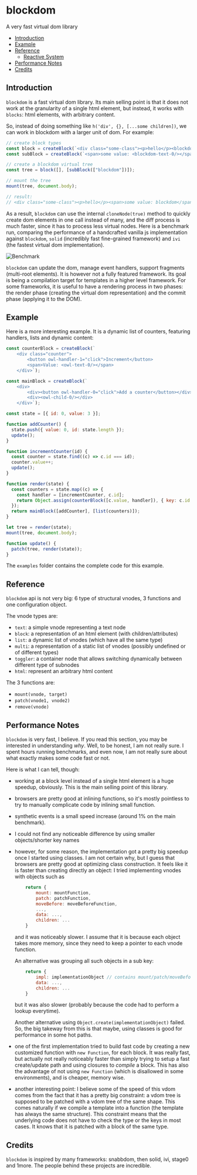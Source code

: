 # blockdom

A very fast virtual dom library

- [Introduction](#introduction)
- [Example](#example)
- [Reference](#reference)
  - [Reactive System](#reactive-system)
- [Performance Notes](#performance-notes)
- [Credits](#credits)

## Introduction

`blockdom` is a fast virtual dom library. Its main selling point is
that it does not work at the granularity of a single html element, but instead,
it works with `blocks`: html elements, with arbitrary content.

So, instead of doing something like `h('div', {}, [...some children])`, we can
work in blockdom with a larger unit of dom. For example:

```js
// create block types
const block = createBlock(`<div class="some-class"><p>hello</p><blockdom-child-0/></div>`);
const subBlock = createBlock(`<span>some value: <blockdom-text-0/></span>`);

// create a blockdom virtual tree
const tree = block([], [subBlock(["blockdom"])]);

// mount the tree
mount(tree, document.body);

// result:
// <div class="some-class"><p>hello</p><span>some value: blockdom</span></div>
```

As a result, `blockdom` can use the internal `cloneNode(true)` method to quickly
create dom elements in one call instead of many, and the diff process is much
faster, since it has to process less virtual nodes. Here is a benchmark run,
comparing the performance of a handcrafted vanilla js implementation against
`blockdom`, `solid` (incredibly fast fine-grained framework) and `ivi` (the fastest
virtual dom implementation).

![Benchmark](benchmark.png "Benchmark")

`blockdom` can update the dom, manage event handlers, support fragments (multi-root elements).
It is however not a fully featured framework. Its goal is being a compilation target
for templates in a higher level framework. For some frameworks, it is useful to
have a rendering process in two phases: the render phase (creating the virtual
dom representation) and the commit phase (applying it to the DOM).

## Example

Here is a more interesting example. It is a dynamic list of counters, featuring
handlers, lists and dynamic content:

```js
const counterBlock = createBlock(`
    <div class="counter">
        <button owl-handler-1="click">Increment</button>
        <span>Value: <owl-text-0/></span>
    </div>`);

const mainBlock = createBlock(`
    <div>
        <div><button owl-handler-0="click">Add a counter</button></div>
        <div><owl-child-0/></div>
    </div>`);

const state = [{ id: 0, value: 3 }];

function addCounter() {
  state.push({ value: 0, id: state.length });
  update();
}

function incrementCounter(id) {
  const counter = state.find((c) => c.id === id);
  counter.value++;
  update();
}

function render(state) {
  const counters = state.map((c) => {
    const handler = [incrementCounter, c.id];
    return Object.assign(counterBlock([c.value, handler]), { key: c.id });
  });
  return mainBlock([addCounter], [list(counters)]);
}

let tree = render(state);
mount(tree, document.body);

function update() {
  patch(tree, render(state));
}
```

The `examples` folder contains the complete code for this example.

## Reference

`blockdom` api is not very big: 6 type of structural vnodes, 3 functions and one
configuration object.

The vnode types are:

- `text`: a simple vnode representing a text node
- `block`: a representation of an html element (with children/attributes)
- `list`: a dynamic list of vnodes (which have all the same type)
- `multi`: a representation of a static list of vnodes (possibly undefined or of different types)
- `toggler`: a container node that allows switching dynamically between different type of subnodes
- `html`: represent an arbitrary html content

The 3 functions are:

- `mount(vnode, target)`
- `patch(vnode1, vnode2)`
- `remove(vnode)`

## Performance Notes

`blockdom` is very fast, I believe. If you read this section, you may be interested
in understanding _why_. Well, to be honest, I am not really sure. I spent hours
running benchmarks, and even now, I am not really sure about what exactly makes
some code fast or not.

Here is what I can tell, though:

- working at a block level instead of a single html element is a huge speedup,
  obviously. This is the main selling point of this library.
- browsers are pretty good at inlining functions, so it's mostly pointless to
  try to manually complicate code by inlining small function.
- synthetic events is a small speed increase (around 1% on the main benchmark).
- I could not find any noticeable difference by using smaller objects/shorter
  key names
- however, for some reason, the implementation got a pretty big speedup once I
  started using classes. I am not certain why, but I guess that browsers are
  pretty good at optimizing class construction. It feels like it is faster than
  creating directly an object: I tried implementing vnodes with objects such as

  ```js
      return {
          mount: mountFunction,
          patch: patchFunction,
          moveBefore: moveBeforeFunction,
          ...,
          data: ...,
          children: ...
      }
  ```

  and it was noticeably slower. I assume that it is because each object takes
  more memory, since they need to keep a pointer to each vnode function.

  An alternative was grouping all such objects in a sub key:

  ```js
      return {
          impl: implementationObject // contains mount/patch/moveBefore/...
          data: ...,
          children: ...
      }
  ```

  but it was also slower (probably because the code had to perform a lookup
  everytime).

  Another alternative using `Object.create(implementationObject)` failed. So,
  the big takeway from this is that maybe, using classes is good for performance in some hot paths.

- one of the first implementation tried to build fast code by creating a new
  customized function with `new Function`, for each block. It was really fast,
  but actually not really noticeably faster than simply trying to setup a fast
  create/update path and using closures to _compile_ a block. This has also
  the advantage of not using `new Function` (which is disallowed in some
  environments), and is cheaper, memory wise.

- another interesting point: I believe some of the speed of this vdom comes from
  the fact that it has a pretty big constraint: a vdom tree is supposed to be
  patched with a vdom tree of the same shape. This comes naturally if we compile
  a template into a function (the template has always the same structure). This
  constraint means that the underlying code does not have to check the type or the
  keys in most cases. It knows that it is patched with a block of the same type.

## Credits

`blockdom` is inspired by many frameworks: snabbdom, then solid, ivi, stage0 and
1more. The people behind these projects are incredible.
